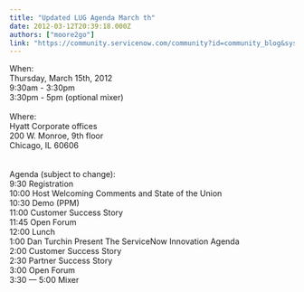 ```yaml
---
title: "Updated LUG Agenda March th"
date: 2012-03-12T20:39:18.000Z
authors: ["moore2go"]
link: "https://community.servicenow.com/community?id=community_blog&sys_id=564e66addbd0dbc01dcaf3231f96192d"
---
```

<p>When:<br />Thursday, March 15th, 2012<br />9:30am - 3:30pm<br />3:30pm - 5pm (optional mixer)<br /><br />Where:<br />Hyatt Corporate offices<br />200 W. Monroe, 9th floor<br />Chicago, IL 60606<br /><br /><br />Agenda (subject to change):<br />9:30 Registration<br />10:00 Host Welcoming Comments and State of the Union<br />10:30 Demo (PPM)<br />11:00 Customer Success Story<br />11:45 Open Forum<br />12:00 Lunch<br />1:00 Dan Turchin Present The ServiceNow Innovation Agenda<br />2:00 Customer Success Story<br />2:30 Partner Success Story<br />3:00 Open Forum<br />3:30 — 5:00 Mixer</p>